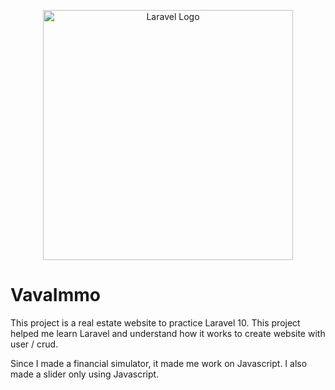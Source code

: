 <p align="center"><a href="https://laravel.com" target="_blank"><img src="https://raw.githubusercontent.com/laravel/art/master/logo-lockup/5%20SVG/2%20CMYK/1%20Full%20Color/laravel-logolockup-cmyk-red.svg" width="400" alt="Laravel Logo"></a></p>


# VavaImmo

This project is a real estate website to practice Laravel 10. This project helped me learn Laravel and understand how it works to create website with user / crud.

Since I made a financial simulator, it made me work on Javascript. I also made a slider only using Javascript.

